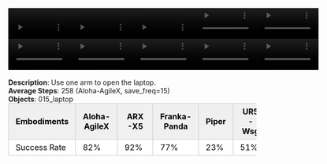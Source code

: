 <!DOCTYPE html>
<html lang="en">
<body>
    <div style="display: flex;">
        <video src="./task_video_clean/open_laptop/aloha-agilex_head.mp4" controls loop muted autoplay style="width: 25%;"></video>
        <video src="./task_video_clean/open_laptop/franka-panda_head.mp4" controls loop muted autoplay style="width: 25%;"></video>
        <video src="./task_video_clean/open_laptop/ARX-X5_head.mp4" controls loop muted autoplay style="width: 25%;"></video>
        <video src="./task_video_clean/open_laptop/piper_head.mp4" controls loop muted autoplay style="width: 25%;"></video>
        <video src="./task_video_clean/open_laptop/ur5-wsg_head.mp4" controls loop muted autoplay style="width: 25%;"></video>
    </div>
    <div style="display: flex;">
        <video src="./task_video_clean/open_laptop/aloha-agilex_world.mp4" controls loop muted autoplay style="width: 25%;"></video>
        <video src="./task_video_clean/open_laptop/franka-panda_world.mp4" controls loop muted autoplay style="width: 25%;"></video>
        <video src="./task_video_clean/open_laptop/ARX-X5_world.mp4" controls loop muted autoplay style="width: 25%;"></video>
        <video src="./task_video_clean/open_laptop/piper_world.mp4" controls loop muted autoplay style="width: 25%;"></video>
        <video src="./task_video_clean/open_laptop/ur5-wsg_world.mp4" controls loop muted autoplay style="width: 25%;"></video>
    </div>
    <br><b>Description</b>: Use one arm to open the laptop.<br>
    <b>Average Steps</b>: 258 (Aloha-AgileX, save_freq=15)<br>
    <b>Objects</b>: 015_laptop<br>
    <table style="margin:0 auto;border-collapse:collapse;width:auto;min-width:180px;background-color:white;">
        <thead>
            <tr style="background:#f0f0f0;">
                <th style="border:1px solid #ccc;padding:6px 14px;color:black;">Embodiments</th>
                <th style="border:1px solid #ccc;padding:6px 14px;color:black;">Aloha-AgileX</th>
                <th style="border:1px solid #ccc;padding:6px 14px;color:black;">ARX-X5</th>
                <th style="border:1px solid #ccc;padding:6px 14px;color:black;">Franka-Panda</th>
                <th style="border:1px solid #ccc;padding:6px 14px;color:black;">Piper</th>
                <th style="border:1px solid #ccc;padding:6px 14px;color:black;">UR5-Wsg</th>
            </tr>
        </thead>
        <tbody>
            <tr style="background:white;">
                <td style="border:1px solid #ccc;padding:6px 14px;color:black;">Success Rate</td>
                <td style="border:1px solid #ccc;padding:6px 14px;color:black;">82%</td>
                <td style="border:1px solid #ccc;padding:6px 14px;color:black;">92%</td>
                <td style="border:1px solid #ccc;padding:6px 14px;color:black;">77%</td>
                <td style="border:1px solid #ccc;padding:6px 14px;color:black;">23%</td>
                <td style="border:1px solid #ccc;padding:6px 14px;color:black;">51%</td>
            </tr>
        </tbody>
    </table>
</body>
</html>
